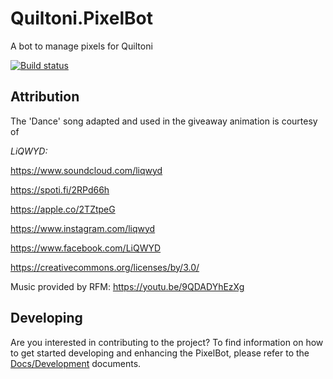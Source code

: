 # Quiltoni.PixelBot
A bot to manage pixels for Quiltoni

[![Build status](https://dev.azure.com/FritzAndFriends/PixelBot/_apis/build/status/PixelBot-ASP.NET%20Core-CI)](https://dev.azure.com/FritzAndFriends/PixelBot/_build/latest?definitionId=10)

## Attribution

The 'Dance' song adapted and used in the giveaway animation is courtesy of

*LiQWYD:*

https://www.soundcloud.com/liqwyd

https://spoti.fi/2RPd66h

https://apple.co/2TZtpeG

https://www.instagram.com/liqwyd

https://www.facebook.com/LiQWYD


https://creativecommons.org/licenses/by/3.0/

Music provided by RFM: https://youtu.be/9QDADYhEzXg

## Developing

Are you interested in contributing to the project? To find information on how to get started developing and enhancing the PixelBot, please refer to the [Docs/Development](./Docs/Development/) documents.
